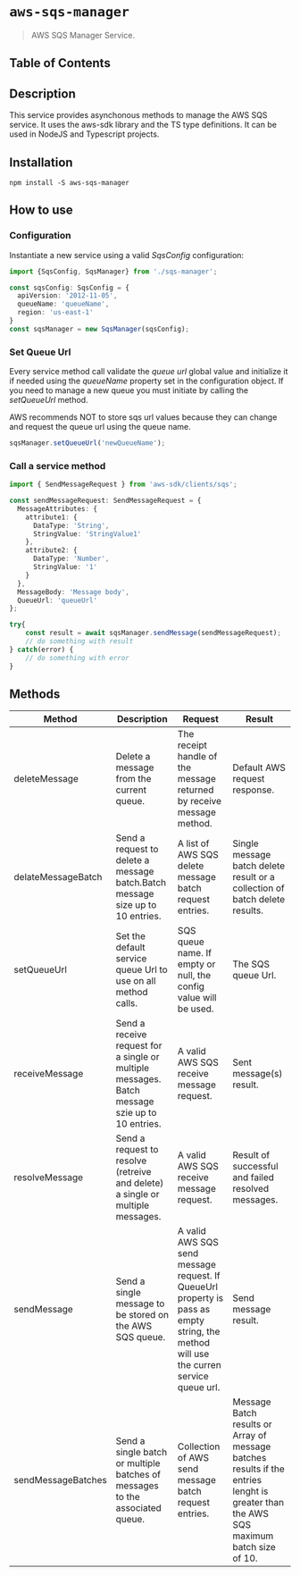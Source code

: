 # `aws-sqs-manager`

> AWS SQS Manager Service.

## Table of Contents

## Description

This service provides asynchonous methods to manage the AWS SQS service. It uses the aws-sdk library and the TS type definitions. It can be used in NodeJS and Typescript projects.

## Installation

```console
npm install -S aws-sqs-manager
```

## How to use

### Configuration

Instantiate a new service using a valid *SqsConfig* configuration:

```typescript
import {SqsConfig, SqsManager} from './sqs-manager';

const sqsConfig: SqsConfig = {
  apiVersion: '2012-11-05',
  queueName: 'queueName',
  region: 'us-east-1'
}
const sqsManager = new SqsManager(sqsConfig);
```

### Set Queue Url

Every service method call validate the *queue url* global value and initialize it if needed using the *queueName* property set in the configuration object. If you need to manage a new queue you must initiate by calling the *setQueueUrl* method.

AWS recommends NOT to store sqs url values because they can change and request the queue url using the queue name.

```typescript
sqsManager.setQueueUrl('newQueueName');
```

### Call a service method

```typescript
import { SendMessageRequest } from 'aws-sdk/clients/sqs';

const sendMessageRequest: SendMessageRequest = {
  MessageAttributes: {
    attribute1: {
      DataType: 'String',
      StringValue: 'StringValue1'
    },
    attribute2: {
      DataType: 'Number',
      StringValue: '1'
    }
  },
  MessageBody: 'Message body',
  QueueUrl: 'queueUrl'
};

try{
    const result = await sqsManager.sendMessage(sendMessageRequest);
    // do something with result
} catch(error) {
    // do something with error
}
```

## Methods

| Method             | Description                                                                                    | Request                                                                                                                               | Result                                                                                                                                |
|--------------------|------------------------------------------------------------------------------------------------|---------------------------------------------------------------------------------------------------------------------------------------|---------------------------------------------------------------------------------------------------------------------------------------|
| deleteMessage      | Delete a message from the current queue.                                                       | The receipt handle of the message returned by receive message method.                                                                 | Default AWS request response.                                                                                                         |
| delateMessageBatch | Send a request to delete a message batch.Batch message size up to 10 entries.                  | A list of AWS SQS delete message batch request entries.                                                                               | Single message batch delete result or a collection of batch delete results.                                                           |
| setQueueUrl        | Set the default service queue Url to use on all method calls.                                  | SQS queue name. If empty or null, the config value will be used.                                                                      | The SQS queue Url.                                                                                                                    |
| receiveMessage     | Send a receive request for a single or multiple messages. Batch message szie up to 10 entries. | A valid AWS SQS receive message request.                                                                                              | Sent message(s) result.                                                                                                               |
| resolveMessage     | Send a request to resolve (retreive and delete) a single or multiple messages.                 | A valid AWS SQS receive message request.                                                                                              | Result of successful and failed resolved messages.                                                                                    |
| sendMessage        | Send a single message to be stored on the AWS SQS queue.                                       | A valid AWS SQS send message request. If QueueUrl property is pass as empty string, the method will use the curren service queue url. | Send message result.                                                                                                                  |
| sendMessageBatches | Send a single batch or multiple batches of messages to the associated queue.                   | Collection of AWS send message batch request entries.                                                                                 | Message Batch results or Array of message batches results if the entries lenght is greater than the AWS SQS maximum batch size of 10. |

